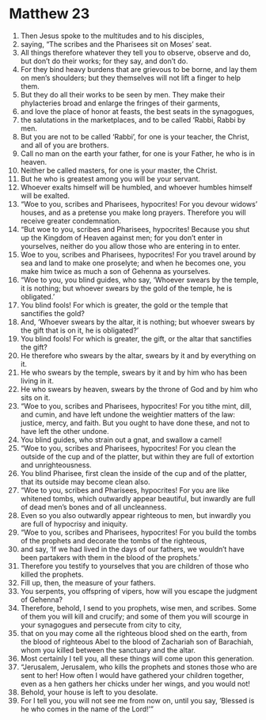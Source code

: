 ﻿
# Matthew 23
1. Then Jesus spoke to the multitudes and to his disciples, 
2. saying, “The scribes and the Pharisees sit on Moses’ seat. 
3. All things therefore whatever they tell you to observe, observe and do, but don’t do their works; for they say, and don’t do. 
4. For they bind heavy burdens that are grievous to be borne, and lay them on men’s shoulders; but they themselves will not lift a finger to help them. 
5. But they do all their works to be seen by men. They make their phylacteries broad and enlarge the fringes of their garments, 
6. and love the place of honor at feasts, the best seats in the synagogues, 
7. the salutations in the marketplaces, and to be called ‘Rabbi, Rabbi by men. 
8. But you are not to be called ‘Rabbi’, for one is your teacher, the Christ, and all of you are brothers. 
9. Call no man on the earth your father, for one is your Father, he who is in heaven. 
10. Neither be called masters, for one is your master, the Christ. 
11. But he who is greatest among you will be your servant. 
12. Whoever exalts himself will be humbled, and whoever humbles himself will be exalted. 
13. “Woe to you, scribes and Pharisees, hypocrites! For you devour widows’ houses, and as a pretense you make long prayers. Therefore you will receive greater condemnation. 
14. “But woe to you, scribes and Pharisees, hypocrites! Because you shut up the Kingdom of Heaven against men; for you don’t enter in yourselves, neither do you allow those who are entering in to enter. 
15. Woe to you, scribes and Pharisees, hypocrites! For you travel around by sea and land to make one proselyte; and when he becomes one, you make him twice as much a son of Gehenna as yourselves. 
16. “Woe to you, you blind guides, who say, ‘Whoever swears by the temple, it is nothing; but whoever swears by the gold of the temple, he is obligated.’ 
17. You blind fools! For which is greater, the gold or the temple that sanctifies the gold? 
18. And, ‘Whoever swears by the altar, it is nothing; but whoever swears by the gift that is on it, he is obligated?’ 
19. You blind fools! For which is greater, the gift, or the altar that sanctifies the gift? 
20. He therefore who swears by the altar, swears by it and by everything on it. 
21. He who swears by the temple, swears by it and by him who has been living in it. 
22. He who swears by heaven, swears by the throne of God and by him who sits on it. 
23. “Woe to you, scribes and Pharisees, hypocrites! For you tithe mint, dill, and cumin, and have left undone the weightier matters of the law: justice, mercy, and faith. But you ought to have done these, and not to have left the other undone. 
24. You blind guides, who strain out a gnat, and swallow a camel! 
25. “Woe to you, scribes and Pharisees, hypocrites! For you clean the outside of the cup and of the platter, but within they are full of extortion and unrighteousness. 
26. You blind Pharisee, first clean the inside of the cup and of the platter, that its outside may become clean also. 
27. “Woe to you, scribes and Pharisees, hypocrites! For you are like whitened tombs, which outwardly appear beautiful, but inwardly are full of dead men’s bones and of all uncleanness. 
28. Even so you also outwardly appear righteous to men, but inwardly you are full of hypocrisy and iniquity. 
29. “Woe to you, scribes and Pharisees, hypocrites! For you build the tombs of the prophets and decorate the tombs of the righteous, 
30. and say, ‘If we had lived in the days of our fathers, we wouldn’t have been partakers with them in the blood of the prophets.’ 
31. Therefore you testify to yourselves that you are children of those who killed the prophets. 
32. Fill up, then, the measure of your fathers. 
33. You serpents, you offspring of vipers, how will you escape the judgment of Gehenna? 
34. Therefore, behold, I send to you prophets, wise men, and scribes. Some of them you will kill and crucify; and some of them you will scourge in your synagogues and persecute from city to city, 
35. that on you may come all the righteous blood shed on the earth, from the blood of righteous Abel to the blood of Zachariah son of Barachiah, whom you killed between the sanctuary and the altar. 
36. Most certainly I tell you, all these things will come upon this generation. 
37. “Jerusalem, Jerusalem, who kills the prophets and stones those who are sent to her! How often I would have gathered your children together, even as a hen gathers her chicks under her wings, and you would not! 
38. Behold, your house is left to you desolate. 
39. For I tell you, you will not see me from now on, until you say, ‘Blessed is he who comes in the name of the Lord!’” 
